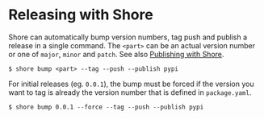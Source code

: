 # Releasing with Shore

Shore can automatically bump version numbers, tag push and publish a release in a single command.
The `<part>` can be an actual version number or one of `major`, `minor` and `patch`. See also
[Publishing with Shore](publishing.md).

    $ shore bump <part> --tag --push --publish pypi

For initial releases (eg. `0.0.1`), the bump must be forced if the version you want to tag is
already the version number that is defined in `package.yaml`.

    $ shore bump 0.0.1 --force --tag --push --publish pypi
